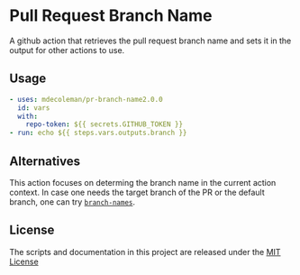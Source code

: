 # Pull Request Branch Name

A github action that retrieves the pull request branch name and sets it in the output for other actions to use.

## Usage

```yaml
- uses: mdecoleman/pr-branch-name2.0.0
  id: vars
  with:
    repo-token: ${{ secrets.GITHUB_TOKEN }}
- run: echo ${{ steps.vars.outputs.branch }}
```

## Alternatives

This action focuses on determing the branch name in the current action context.
In case one needs the target branch of the PR or the default branch, one can try [`branch-names`](https://github.com/tj-actions/branch-names#branch-names).

## License

The scripts and documentation in this project are released under the [MIT License](LICENSE)
